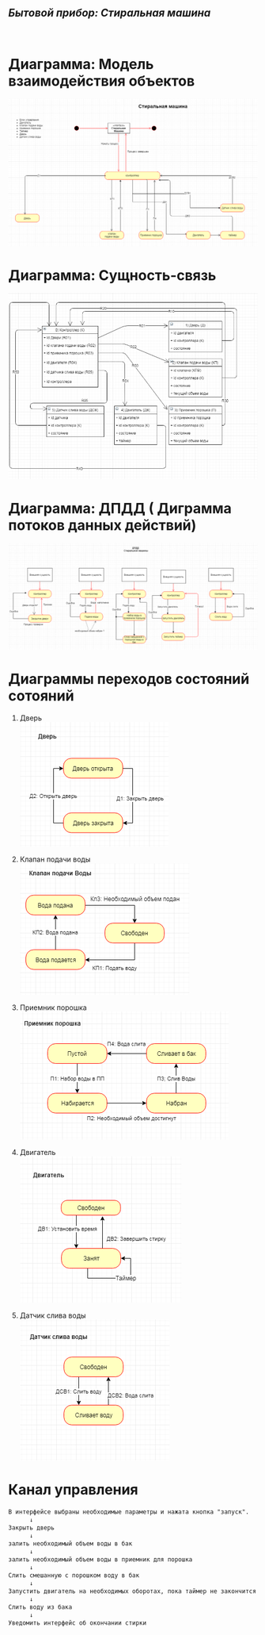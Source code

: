 <H2><i>Бытовой прибор: Стиральная машина</i></H2> </br>

# Диаграмма: Модель взаимодействия объектов
  ![](https://github.com/ZeynalovZ/BMSTU-4-sem/blob/master/OOP/OOP_5/МВО%20СМ1.PNG)

# Диаграмма: Сущность-связь
 ![](https://github.com/ZeynalovZ/BMSTU-4-sem/blob/master/OOP/OOP_5/Сущность-Связь%20СМ1.PNG)
 
# Диаграмма: ДПДД ( Диграмма потоков данных действий)
  ![](https://github.com/ZeynalovZ/BMSTU-4-sem/blob/master/OOP/OOP_5/ДПДД%20СМ4.PNG)
 
# Диаграммы переходов состояний сотояний
  1. Дверь</br>
    ![](https://github.com/ZeynalovZ/BMSTU-4-sem/blob/master/OOP/OOP_5/Дверь%20СМ1.PNG)
    
  2. Клапан подачи воды</br>
    ![](https://github.com/ZeynalovZ/BMSTU-4-sem/blob/master/OOP/OOP_5/КПВ%20СМ%201.PNG)
    
  3. Приемник порошка</br>
    ![](https://github.com/ZeynalovZ/BMSTU-4-sem/blob/master/OOP/OOP_5/ПП%20СМ1.PNG)
 
  4. Двигатель</br>
    ![](https://github.com/ZeynalovZ/BMSTU-4-sem/blob/master/OOP/OOP_5/ДВ%20СМ1.PNG)
 
  5. Датчик слива воды</br>
    ![](https://github.com/ZeynalovZ/BMSTU-4-sem/blob/master/OOP/OOP_5/ДСВ%20СМ1.PNG)
    
# Канал управления

  ```
  В интерфейсе выбраны необходимые параметры и нажата кнопка "запуск".
        ↓
  Закрыть дверь
        ↓
  залить необходимый объем воды в бак
        ↓
  залить необходимый объем воды в приемник для порошка
        ↓
  Слить смешанную с порошком воду в бак
        ↓
  Запустить двигатель на необходимых оборотах, пока таймер не закончится
        ↓
  Слить воду из бака
        ↓
  Уведомить интерфейс об окончании стирки
  ```
